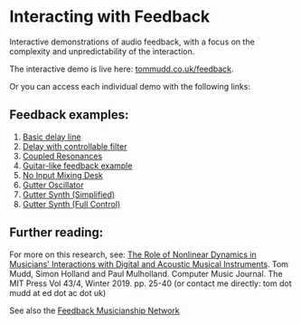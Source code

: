 # Interacting with Feedback
Interactive demonstrations of audio feedback, with a focus on the complexity and unpredictability of the interaction.

The interactive demo is live here: [tommudd.co.uk/feedback](http://tommudd.co.uk/feedback).

Or you can access each individual demo with the following links:

## Feedback examples:
1. [Basic delay line](http://tommudd.co.uk/feedback/0-starter)
2. [Delay with controllable filter](http://tommudd.co.uk/feedback/1-basic)
3. [Coupled Resonances](http://tommudd.co.uk/feedback/2-resonant)
4. [Guitar-like feedback example](http://tommudd.co.uk/feedback/3-guitarlike)
5. [No Input Mixing Desk](http://tommudd.co.uk/feedback/4-noinput)
6. [Gutter Oscillator](http://tommudd.co.uk/feedback/5-gutterosc)
7. [Gutter Synth (Simplified)](http://tommudd.co.uk/feedback/6-guttersynth)
8. [Gutter Synth (Full Control)](http://tommudd.co.uk/feedback/7-guttersynthcontrols/)

## Further reading:
For more on this research, see:
[The Role of Nonlinear Dynamics in Musicians' Interactions with Digital and Acoustic Musical Instruments](https://muse.jhu.edu/pub/6/article/773081). Tom Mudd, Simon Holland and Paul Mulholland. Computer Music Journal. The MIT Press Vol 43/4, Winter 2019. pp. 25-40
(or contact me directly: tom dot mudd at ed dot ac dot uk)

See also the [Feedback Musicianship Network](https://feedback-musicianship.pubpub.org/)
